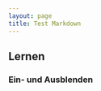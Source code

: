 ```yaml
---
layout: page
title: Test Markdown
---
```


## Lernen

### Ein- und Ausblenden 

<head>
    <script language="JavaScript" type="text/javascript">
      <!--
      function alleAusblenden(){
        var elemente = document.getElementById

("ebenen").getElementsByTagName("p");
        for (var i = 0; i < elemente.length; i++) {
          elemente[i].style.display = "none";
        }
      }
      
      function einblenden(div){
        alleAusblenden()
        document.getElementById(div).style.display = 

"inline";
      }
      
      //-->
    </script>
  </head>
  <body>
  <div id="ebenen">  
    <li><a href="#" onclick="einblenden('ebene2'); return 

false;">Nierenphysiologie</a></li>
    
      <p id="ebene2" style="display:none;">
        Glomerulus<br>Tubulus
      </p>
    
<li><a href="#" onclick="einblenden('ebene3'); return 

false;">nfi </a></li>
       <p id="ebene3" style="display:none;">
        Glomerul<br>Tubul
      </p>
</div>
	</body>


<meta charset="UTF-8">
<title>jQuery Beispiel: Elemente ausblenden und einblenden mit 1 Link</title>
<script src="https://code.jquery.com/jquery-latest.js"></script>
<style>
#socialbookmarksanzeigen {
	background-color: #00CC00;
	padding: 0.4em;
}
#sozialbookmarks {
	background-color: orange;
	padding: 0.4em;
}
</style>
<script>
$(document).ready(function(){
    /* Hier der jQuery-Code */
    $('#sobo-einausblenden').click(function(){
    	$('#sozialbookmarks').toggle('slow');
    })
});
</script>
</head>
<body>
<h1>jQuery: Elemente ein- und ausblenden</h1>
<a href="https://www.html-seminar.de/" title="HTML, CSS u. jQuery lernen">
https://www.HTML-Seminar.de</a>
<p id="socialbookmarksanzeigen">
    <a href="#" id="sobo-einausblenden">Weiterempfehlen</a>
</p>
<div id="sozialbookmarks">
  <p><b>Bereich für social bookmarks</b><br>
  Hier kommen nun die üblichen Verdächtigen und Logos dazu.<br>
  Nicht vergessen, meine Seite zu bookmarken!</p>
</div>
</body>



